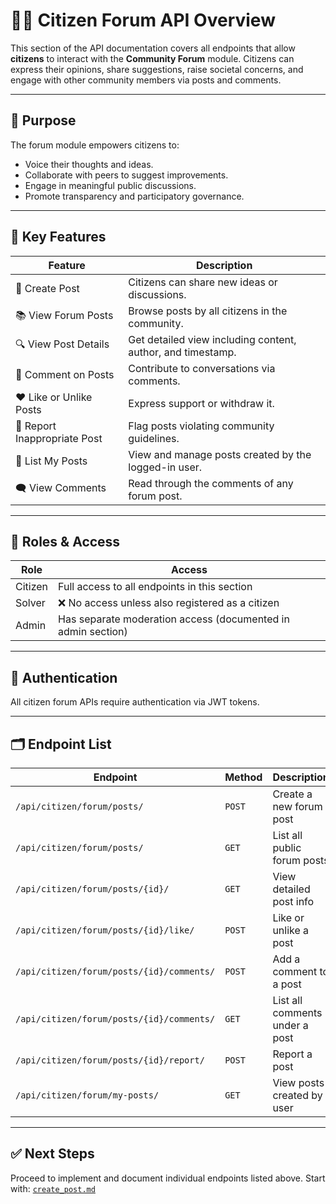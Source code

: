 # 🧑‍💬 Citizen Forum API Overview

This section of the API documentation covers all endpoints that allow **citizens** to interact with the **Community Forum** module. Citizens can express their opinions, share suggestions, raise societal concerns, and engage with other community members via posts and comments.

---

## 🎯 Purpose

The forum module empowers citizens to:
- Voice their thoughts and ideas.
- Collaborate with peers to suggest improvements.
- Engage in meaningful public discussions.
- Promote transparency and participatory governance.

---

## 📌 Key Features

| Feature                      | Description |
|-----------------------------|-------------|
| 📝 Create Post              | Citizens can share new ideas or discussions. |
| 📚 View Forum Posts         | Browse posts by all citizens in the community. |
| 🔍 View Post Details        | Get detailed view including content, author, and timestamp. |
| 💬 Comment on Posts         | Contribute to conversations via comments. |
| ❤️ Like or Unlike Posts     | Express support or withdraw it. |
| 🚩 Report Inappropriate Post| Flag posts violating community guidelines. |
| 📜 List My Posts            | View and manage posts created by the logged-in user. |
| 🗨️ View Comments            | Read through the comments of any forum post. |

---

## 👥 Roles & Access

| Role     | Access               |
|----------|----------------------|
| Citizen  | Full access to all endpoints in this section |
| Solver   | ❌ No access unless also registered as a citizen |
| Admin    | Has separate moderation access (documented in admin section) |

---

## 🔐 Authentication

All citizen forum APIs require authentication via JWT tokens.


---

## 🗂️ Endpoint List

| Endpoint                              | Method | Description                     |
|---------------------------------------|--------|---------------------------------|
| `/api/citizen/forum/posts/`           | `POST` | Create a new forum post         |
| `/api/citizen/forum/posts/`           | `GET`  | List all public forum posts     |
| `/api/citizen/forum/posts/{id}/`      | `GET`  | View detailed post info         |
| `/api/citizen/forum/posts/{id}/like/` | `POST` | Like or unlike a post           |
| `/api/citizen/forum/posts/{id}/comments/` | `POST` | Add a comment to a post     |
| `/api/citizen/forum/posts/{id}/comments/` | `GET`  | List all comments under a post |
| `/api/citizen/forum/posts/{id}/report/` | `POST` | Report a post                |
| `/api/citizen/forum/my-posts/`        | `GET`  | View posts created by user      |

---

## ✅ Next Steps

Proceed to implement and document individual endpoints listed above.
Start with: [`create_post.md`](./create_post.md)

